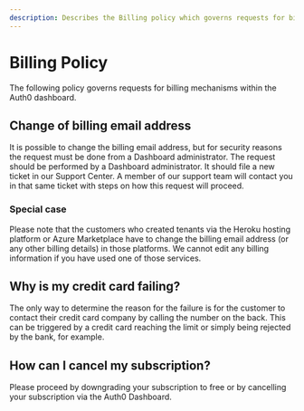 ```yaml
---
description: Describes the Billing policy which governs requests for billing mechanisms within the Auth0 dashboard
---
```


# Billing Policy

The following policy governs requests for billing mechanisms within the Auth0 dashboard.

## Change of billing email address

It is possible to change the billing email address, but for security reasons the request must be done from a Dashboard administrator. 
The request should be performed by a Dashboard administrator. It should file a new ticket in our Support Center. A member of our support team will contact you in that same ticket with steps on how this request will proceed.

### Special case

Please note that the customers who created tenants via the Heroku hosting platform or Azure Marketplace have to change the billing email address (or any other billing details) in those platforms. We cannot edit any billing information if you have used one of those services.

## Why is my credit card failing?
The only way to determine the reason for the failure is for the customer to contact their credit card company by calling the number on the back. This can be triggered by a credit card reaching the limit or simply being rejected by the bank, for example.

## How can I cancel my subscription?
Please proceed by downgrading your subscription to free or by cancelling your subscription via the Auth0 Dashboard.  
